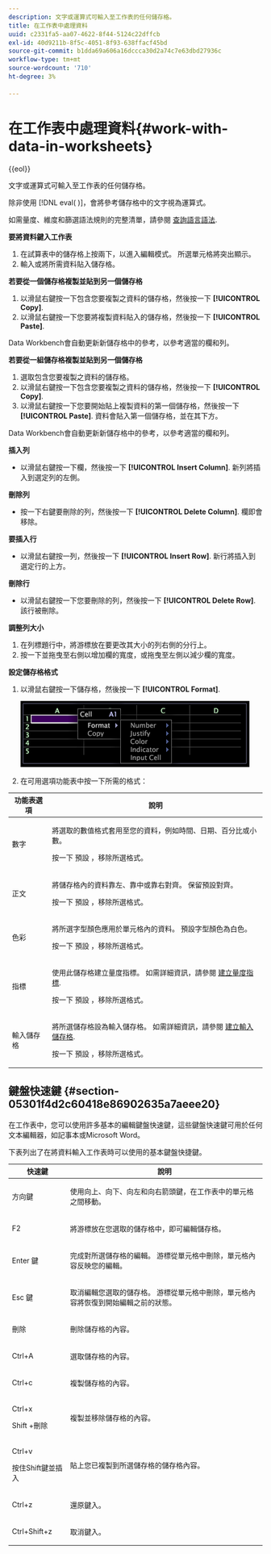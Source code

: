 ```yaml
---
description: 文字或運算式可輸入至工作表的任何儲存格。
title: 在工作表中處理資料
uuid: c2331fa5-aa07-4622-8f44-5124c22dffcb
exl-id: 40d9211b-8f5c-4051-8f93-638ffacf45bd
source-git-commit: b1dda69a606a16dccca30d2a74c7e63dbd27936c
workflow-type: tm+mt
source-wordcount: '710'
ht-degree: 3%

---
```


# 在工作表中處理資料{#work-with-data-in-worksheets}

{{eol}}

文字或運算式可輸入至工作表的任何儲存格。

除非使用 [!DNL eval( )]，會將參考儲存格中的文字視為運算式。

如需量度、維度和篩選語法規則的完整清單，請參閱 [查詢語言語法](../../../home/c-get-started/c-qry-lang-syntx/c-qry-lang-syntx.md#concept-15d1d3f5164a47d49468c5acb7299d9f).

**要將資料鍵入工作表**

1. 在試算表中的儲存格上按兩下，以進入編輯模式。 所選單元格將突出顯示。
1. 輸入或將所需資料貼入儲存格。

**若要從一個儲存格複製並貼到另一個儲存格**

1. 以滑鼠右鍵按一下包含您要複製之資料的儲存格，然後按一下 **[!UICONTROL Copy]**.
1. 以滑鼠右鍵按一下您要將複製資料貼入的儲存格，然後按一下 **[!UICONTROL Paste]**.

Data Workbench會自動更新新儲存格中的參考，以參考適當的欄和列。

**若要從一組儲存格複製並貼到另一個儲存格**

1. 選取包含您要複製之資料的儲存格。
1. 以滑鼠右鍵按一下包含您要複製之資料的儲存格，然後按一下 **[!UICONTROL Copy]**.
1. 以滑鼠右鍵按一下您要開始貼上複製資料的第一個儲存格，然後按一下 **[!UICONTROL Paste]**. 資料會貼入第一個儲存格，並在其下方。

Data Workbench會自動更新新儲存格中的參考，以參考適當的欄和列。

**插入列**

* 以滑鼠右鍵按一下欄，然後按一下 **[!UICONTROL Insert Column]**. 新列將插入到選定列的左側。

**刪除列**

* 按一下右鍵要刪除的列，然後按一下 **[!UICONTROL Delete Column]**. 欄即會移除。

**要插入行**

* 以滑鼠右鍵按一列，然後按一下 **[!UICONTROL Insert Row]**. 新行將插入到選定行的上方。

**刪除行**

* 以滑鼠右鍵按一下您要刪除的列，然後按一下 **[!UICONTROL Delete Row]**. 該行被刪除。

**調整列大小**

1. 在列標題行中，將游標放在要更改其大小的列右側的分行上。
1. 按一下並拖曳至右側以增加欄的寬度，或拖曳至左側以減少欄的寬度。

**設定儲存格格式**

1. 以滑鼠右鍵按一下儲存格，然後按一下 **[!UICONTROL Format]**.

   ![](assets/mnu_Worksheet_Format.png)

1. 在可用選項功能表中按一下所需的格式：

<table id="table_5788E01E52CC44E7927A0D23760D9EDD"> 
 <thead> 
  <tr> 
   <th colname="col1" class="entry"> 功能表選項 </th> 
   <th colname="col2" class="entry"> 說明 </th> 
  </tr>
 </thead>
 <tbody> 
  <tr> 
   <td colname="col1"> <p>數字 </p> </td> 
   <td colname="col2"> <p>將選取的數值格式套用至您的資料，例如時間、日期、百分比或小數。 </p> <p>按一下 <span class="uicontrol"> 預設</span> ，移除所選格式。 </p> </td> 
  </tr> 
  <tr> 
   <td colname="col1"> <p>正文 </p> </td> 
   <td colname="col2"> <p>將儲存格內的資料靠左、靠中或靠右對齊。 保留預設對齊。 </p> <p>按一下 <span class="uicontrol"> 預設</span> ，移除所選格式。 </p> </td> 
  </tr> 
  <tr> 
   <td colname="col1"> <p>色彩 </p> </td> 
   <td colname="col2"> <p>將所選字型顏色應用於單元格內的資料。 預設字型顏色為白色。 </p> <p>按一下 <span class="uicontrol"> 預設</span> ，移除所選格式。 </p> </td> 
  </tr> 
  <tr> 
   <td colname="col1"> <p>指標 </p> </td> 
   <td colname="col2"> <p>使用此儲存格建立量度指標。 如需詳細資訊，請參閱 <a href="../../../home/c-get-started/c-analysis-vis/c-wksts/c-metric-ind.md#concept-f0e911b23b2c4e8da3e1ea7b9ae04183"> 建立量度指標</a>. </p> <p>按一下 <span class="uicontrol"> 預設</span> ，移除所選格式。 </p> </td> 
  </tr> 
  <tr> 
   <td colname="col1"> <p>輸入儲存格 </p> </td> 
   <td colname="col2"> <p>將所選儲存格設為輸入儲存格。 如需詳細資訊，請參閱 <a href="../../../home/c-get-started/c-analysis-vis/c-wksts/c-input-cells.md#concept-08cd2c05a28a43dd9f7698b37e23e590"> 建立輸入儲存格</a>. </p> <p>按一下 <span class="uicontrol"> 預設</span> ，移除所選格式。 </p> </td> 
  </tr> 
 </tbody> 
</table>

## 鍵盤快速鍵 {#section-05301f4d2c60418e86902635a7aeee20}

在工作表中，您可以使用許多基本的編輯鍵盤快速鍵，這些鍵盤快速鍵可用於任何文本編輯器，如記事本或Microsoft Word。

下表列出了在將資料輸入工作表時可以使用的基本鍵盤快捷鍵。

<table id="table_8E6F73F253B3451CA1DE45EE4F4E69EF"> 
 <thead> 
  <tr> 
   <th colname="col1" class="entry"> 快速鍵 </th> 
   <th colname="col2" class="entry"> 說明 </th> 
  </tr> 
 </thead>
 <tbody> 
  <tr> 
   <td colname="col1"> <p>方向鍵 </p> </td> 
   <td colname="col2"> <p>使用向上、向下、向左和向右箭頭鍵，在工作表中的單元格之間移動。 </p> </td> 
  </tr> 
  <tr> 
   <td colname="col1"> <p>F2 </p> </td> 
   <td colname="col2"> <p>將游標放在您選取的儲存格中，即可編輯儲存格。 </p> </td> 
  </tr> 
  <tr> 
   <td colname="col1"> <p>Enter 鍵 </p> </td> 
   <td colname="col2"> <p>完成對所選儲存格的編輯。 游標從單元格中刪除，單元格內容反映您的編輯。 </p> </td> 
  </tr> 
  <tr> 
   <td colname="col1"> <p>Esc 鍵 </p> </td> 
   <td colname="col2"> <p>取消編輯您選取的儲存格。 游標從單元格中刪除，單元格內容將恢復到開始編輯之前的狀態。 </p> </td> 
  </tr> 
  <tr> 
   <td colname="col1"> <p>刪除 </p> </td> 
   <td colname="col2"> <p>刪除儲存格的內容。 </p> </td> 
  </tr> 
  <tr> 
   <td colname="col1"> <p>Ctrl+A </p> </td> 
   <td colname="col2"> <p>選取儲存格的內容。 </p> </td> 
  </tr> 
  <tr> 
   <td colname="col1"> <p>Ctrl+c </p> </td> 
   <td colname="col2"> <p>複製儲存格的內容。 </p> </td> 
  </tr> 
  <tr> 
   <td colname="col1"> <p>Ctrl+x </p> <p>Shift +刪除 </p> </td> 
   <td colname="col2"> <p>複製並移除儲存格的內容。 </p> </td> 
  </tr> 
  <tr> 
   <td colname="col1"> <p>Ctrl+v </p> <p>按住Shift鍵並插入 </p> </td> 
   <td colname="col2"> <p>貼上您已複製到所選儲存格的儲存格內容。 </p> </td> 
  </tr> 
  <tr> 
   <td colname="col1"> <p>Ctrl+z </p> </td> 
   <td colname="col2"> <p>還原鍵入。 </p> </td> 
  </tr> 
  <tr> 
   <td colname="col1"> <p>Ctrl+Shift+z </p> </td> 
   <td colname="col2"> <p>取消鍵入。 </p> </td> 
  </tr> 
 </tbody> 
</table>
